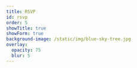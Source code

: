 ```yaml
---
title: RSVP
id: rsvp
order: 5
showTitle: true
showForm: true
background-image: /static/img/blue-sky-tree.jpg
overlay:
  opacity: 75
  blur: 5
---
```

<br>